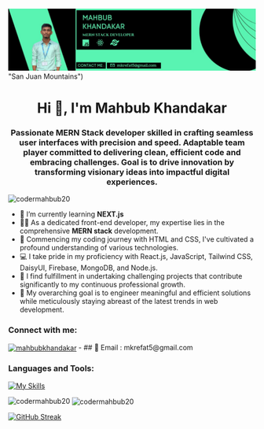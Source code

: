 ![The San Juan Mountains are beautiful!](https://raw.githubusercontent.com/codermahbub20/codermahbub20/main/WhatsApp%20Image%202023-12-09%20at%201.12.38%20PM%20(1).jpeg)"San Juan Mountains")
<h1 align="center">Hi 👋, I'm Mahbub Khandakar</h1>
<h3 align="center">Passionate MERN Stack developer skilled in crafting seamless user interfaces with
precision and speed. Adaptable team player committed to delivering clean, efficient code
and embracing challenges. Goal is to drive innovation by transforming visionary ideas into
impactful digital experiences.</h3>


<p align="left"> <img src="https://komarev.com/ghpvc/?username=codermahbub20&label=Profile%20views&color=0e75b6&style=flat" alt="codermahbub20" /> </p>

- 🌱 I’m currently learning **NEXT.js**
- 👨‍💻 As a dedicated front-end developer, my expertise lies in the comprehensive **MERN stack** development.
- 🚀 Commencing my coding journey with HTML and CSS, I've cultivated a profound understanding of various technologies.
- 💻 I take pride in my proficiency with React.js, JavaScript, Tailwind CSS, DaisyUI, Firebase, MongoDB, and Node.js.
- 🌱 I find fulfillment in undertaking challenging projects that contribute significantly to my continuous professional growth.
- 🎯 My overarching goal is to engineer meaningful and efficient solutions while meticulously staying abreast of the latest trends in web development.


<h3 align="left">Connect with me:</h3>
<p align="left">
<a href="www.linkedin.com/in/mahbub-khandakar-a61828291" target="blank"><img align="center" src="https://raw.githubusercontent.com/rahuldkjain/github-profile-readme-generator/master/src/images/icons/Social/linked-in-alt.svg" alt="mahbubkhandakar" height="30" width="40" /></a>
- ## 📧 Email : mkrefat5@gmail.com
</p>

<h3 align="left">Languages and Tools:</h3>

[![My Skills](https://skillicons.dev/icons?i=js,html,css,express,firebase,react,figma,mongodb,nodejs,vscode)](https://skillicons.dev)

<p><img align="left" src="https://github-readme-stats.vercel.app/api/top-langs?username=codermahbub20&show_icons=true&locale=en&layout=compact" alt="codermahbub20" /></p>

<p>&nbsp;<img align="center" src="https://github-readme-stats.vercel.app/api?username=codermahbub20&show_icons=true&locale=en" alt="codermahbub20" /></p>

[![GitHub Streak](https://github-readme-streak-stats.herokuapp.com?user=codermahbub20&theme=vue-dark)](https://git.io/streak-stats)
